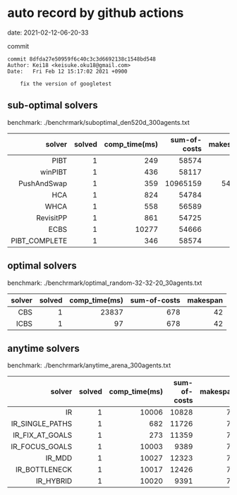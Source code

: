 auto record by github actions
===
date: 2021-02-12-06-20-33

commit
```
commit 8dfda27e50959f6c40c3c3d6692138c1548bd548
Author: Kei18 <keisuke.oku18@gmail.com>
Date:   Fri Feb 12 15:17:02 2021 +0900

    fix the version of googletest

```

## sub-optimal solvers
benchmark: ./benchrmark/suboptimal_den520d_300agents.txt

|solver | solved | comp_time(ms) | sum-of-costs | makespan |
| ---: | ---: | ---: | ---: | ---: |
| PIBT | 1 | 249 | 58574 | 386 |
| winPIBT | 1 | 436 | 58117 | 388 |
| PushAndSwap | 1 | 359 | 10965159 | 54639 |
| HCA | 1 | 824 | 54784 | 386 |
| WHCA | 1 | 558 | 56589 | 386 |
| RevisitPP | 1 | 861 | 54725 | 392 |
| ECBS | 1 | 10277 | 54666 | 389 |
| PIBT_COMPLETE | 1 | 346 | 58574 | 386 |

## optimal solvers
benchmark: ./benchrmark/optimal_random-32-32-20_30agents.txt

|solver | solved | comp_time(ms) | sum-of-costs | makespan |
| ---: | ---: | ---: | ---: | ---: |
| CBS | 1 | 23837 | 678 | 42 |
| ICBS | 1 | 97 | 678 | 42 |

## anytime solvers
benchmark: ./benchrmark/anytime_arena_300agents.txt

|solver | solved | comp_time(ms) | sum-of-costs | makespan |
| ---: | ---: | ---: | ---: | ---: |
| IR | 1 | 10006 | 10828 | 79 |
| IR_SINGLE_PATHS | 1 | 682 | 11726 | 79 |
| IR_FIX_AT_GOALS | 1 | 273 | 11359 | 79 |
| IR_FOCUS_GOALS | 1 | 10003 | 9389 | 79 |
| IR_MDD | 1 | 10027 | 12323 | 79 |
| IR_BOTTLENECK | 1 | 10017 | 12426 | 79 |
| IR_HYBRID | 1 | 10020 | 9391 | 79 |
